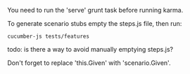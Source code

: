 You need to run the 'serve' grunt task before running karma.

To generate scenario stubs empty the steps.js file, then run:

`cucumber-js tests/features`

todo: is there a way to avoid manually emptying steps.js?

Don't forget to replace 'this.Given' with 'scenario.Given'.